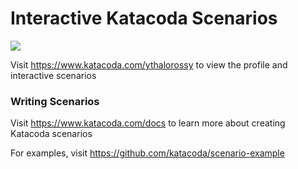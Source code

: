 # Interactive Katacoda Scenarios

[![](http://shields.katacoda.com/katacoda/ythalorossy/count.svg)](https://www.katacoda.com/ythalorossy "Get your profile on Katacoda.com")

Visit https://www.katacoda.com/ythalorossy to view the profile and interactive scenarios

### Writing Scenarios
Visit https://www.katacoda.com/docs to learn more about creating Katacoda scenarios

For examples, visit https://github.com/katacoda/scenario-example
